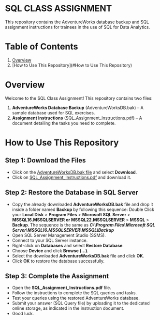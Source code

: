 # SQL CLASS ASSIGNMENT
This repository contains the AdventureWorks database backup and SQL assignment instructions for trainees in the use of SQL for Data Analytics.


# Table of Contents

1. [Overview](#Overview)
2. [How to Use This Repository](#How to Use This Repository)
   

# Overview

Welcome to the SQL Class Assignment! This repository contains two files:

1. **AdventureWorks Database Backup** (AdventureWorksDB.bak) – A sample database used for SQL exercises.
2. **Assignment Instructions** (SQL_Assignment_Instructions.pdf) – A document detailing the tasks you need to complete.


# How to Use This Repository
## Step 1: Download the Files
- Click on the [AdventureWorksDB.bak file](https://drive.google.com/file/d/18spWji6pcRVclRdZZD7hIWBJ7tROiXXy/view?usp=sharing) and select **Download**.
- Click on [SQL_Assignment_Instructions.pdf](https://github.com/popoolaio/SQL-Class-Assignment/blob/main/SQL_Assignment_Instructions.pdf) and download it.

## Step 2: Restore the Database in SQL Server
- Copy the already downloaded **AdventureWorksDB.bak** file and drop it inside a folder named **Backup** by following this sequence: Double Click your **Local Disk** > **Program Files** > **Microsoft SQL Server** > **MSSQL16.MSSQLSERVER or MSSQL22.MSSQLSERVER** > **MSSQL** > **Backup**. The sequence is the same as ***C:\Program Files\Microsoft SQL Server\MSSQL16.MSSQLSERVER\MSSQL\Backup***
- Open SQL Server Management Studio (SSMS).
- Connect to your SQL Server instance.
- Right-click on **Databases** and select **Restore Database**.
- Choose **Device** and click **Browse (...)**.
- Select the downloaded **AdventureWorksDB.bak** file and click **OK**.
- Click **OK** to restore the database successfully.

## Step 3: Complete the Assignment
- Open the **SQL_Assignment_Instructions.pdf** file.
- Follow the instructions to complete the SQL queries and tasks.
- Test your queries using the restored AdventureWorks database.
- Submit your answer (SQL Query file) by uploading it to the dedicated online storage, as indicated in the instruction document.
- Good luck.

